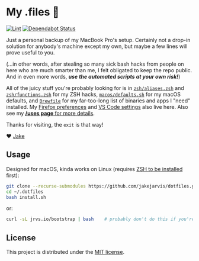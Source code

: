 # My .files 🏡

[![Lint](https://github.com/jakejarvis/dotfiles/workflows/Lint/badge.svg)](https://github.com/jakejarvis/dotfiles/actions) [![Dependabot Status](https://api.dependabot.com/badges/status?host=github&repo=jakejarvis/dotfiles)](https://dependabot.com)

Just a personal backup of my MacBook Pro's setup. Certainly not a drop-in solution for anybody's machine except my own, but maybe a few lines will prove useful to you. 

(...in other words, after stealing so many sick bash hacks from people on here who are much smarter than me, I felt obligated to keep the repo public. And in even more words, **_use the automated scripts at your own risk!_**)

All of the juicy stuff you're probably looking for is in [`zsh/aliases.zsh`](zsh/aliases.zsh) and [`zsh/functions.zsh`](zsh/functions.zsh) for my ZSH hacks, [`macos/defaults.sh`](macos/defaults.sh) for my macOS defaults, and [`Brewfile`](Brewfile) for my far-too-long list of binaries and apps I "need" installed. My [Firefox preferences](firefox/user.js) and [VS Code settings](vscode/) also live here. Also see my [**/uses page** for more details](https://jarv.is/uses/).

Thanks for visiting, the `exit` is that way!

❤️ [Jake](https://jarv.is/)

## Usage

Designed for macOS, kinda works on Linux (requires [ZSH to be installed](https://github.com/ohmyzsh/ohmyzsh/wiki/Installing-ZSH#ubuntu-debian--derivatives-windows-10-wsl--native-linux-kernel-with-windows-10-build-1903) first):

```bash
git clone --recurse-submodules https://github.com/jakejarvis/dotfiles.git ~/.dotfiles
cd ~/.dotfiles
bash install.sh
```

or:

```bash
curl -sL jrvs.io/bootstrap | bash    # probably don't do this if you're not me
```

## License

This project is distributed under the [MIT license](LICENSE.md).
